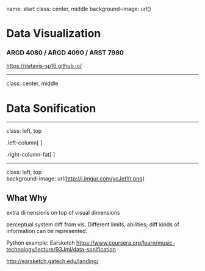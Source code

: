name: start
class: center, middle
background-image: url()

# Data Visualization
                
### ARGD 4080 / ARGD 4090 / ARST 7980

<https://datavis-sp16.github.io/>

---
class: center, middle

# Data Sonification

---
class: left, top
                
.left-column[
]	

.right-column-fat[
]

---
class: left, top  
background-image: url(http://i.imgur.com/ycJetYr.png)


## What Why

extra dimensions on top of visual dimensions 

perceptual system diff from vis.  Different limits, abilities; diff kinds of information can be represented.  




Python example: Earsketch
https://www.coursera.org/learn/music-technology/lecture/93Jml/data-sonification

http://earsketch.gatech.edu/landing/

